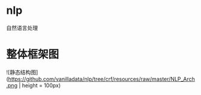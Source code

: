 # nlp
自然语言处理
# 整体框架图
![静态结构图](https://github.com/vanilladata/nlp/tree/crf/resources/raw/master/NLP_Arch.png | height = 100px)
